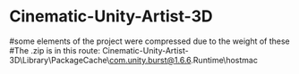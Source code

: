 # Cinematic-Unity-Artist-3D

#some elements of the project were compressed due to the weight of these
#The .zip is in this route: Cinematic-Unity-Artist-3D\Library\PackageCache\com.unity.burst@1.6.6\.Runtime\hostmac
